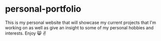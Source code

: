 # personal-portfolio
This is my personal website that will showcase my current projects that I'm working on as well as give an insight to some of my personal hobbies and interests. Enjoy :smile_cat: :v:

